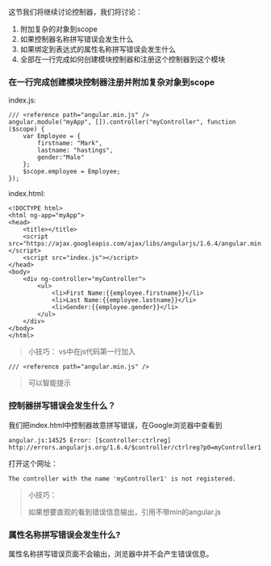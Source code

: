 这节我们将继续讨论控制器，我们将讨论：

1. 附加复杂的对象到scope
2. 如果控制器名称拼写错误会发生什么
3. 如果绑定到表达式的属性名称拼写错误会发生什么
4. 全部在一行完成如何创建模块控制器和注册这个控制器到这个模块


### 在一行完成创建模块控制器注册并附加复杂对象到scope

index.js:

	/// <reference path="angular.min.js" />
	angular.module("myApp", []).controller("myController", function ($scope) {
	    var Employee = {
	        firstname: "Mark",
	        lastname: "hastings",
	        gender:"Male"
	    };
	    $scope.employee = Employee;
	});

index.html:

	<!DOCTYPE html>	
	<html ng-app="myApp">
	<head>
	    <title></title>
	    <script src="https://ajax.googleapis.com/ajax/libs/angularjs/1.6.4/angular.min.js"></script>
	    <script src="index.js"></script>
	</head>
	<body>
	    <div ng-controller="myController">
	        <ul>
	            <li>First Name:{{employee.firstname}}</li>
	            <li>Last Name:{{employee.lastname}}</li>
	            <li>Gender:{{employee.gender}}</li>
	        </ul>
	    </div>
	</body>
	</html>

> 小技巧：
> vs中在js代码第一行加入 
> 
	/// <reference path="angular.min.js" />
> 可以智能提示


### 控制器拼写错误会发生什么？

我们把index.html中控制器故意拼写错误，在Google浏览器中查看到

	angular.js:14525 Error: [$controller:ctrlreg] http://errors.angularjs.org/1.6.4/$controller/ctrlreg?p0=myController1

打开这个网址：

	The controller with the name 'myController1' is not registered.

> 小技巧：
> 
> 如果想要直观的看到错误信息输出，引用不带min的angular.js

### 属性名称拼写错误会发生什么?

属性名称拼写错误页面不会输出，浏览器中并不会产生错误信息。